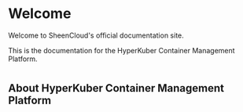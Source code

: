 # Welcome

Welcome to SheenCloud's official documentation site.

This is the documentation for the HyperKuber Container Management Platform.

#

## About  HyperKuber Container Management Platform




